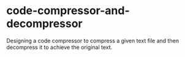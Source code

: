 # code-compressor-and-decompressor
Designing a code compressor to compress a given text file and then decompress it to achieve the original text.
